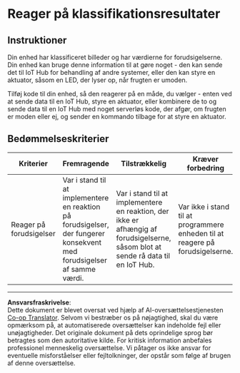 <!--
CO_OP_TRANSLATOR_METADATA:
{
  "original_hash": "022e21f8629b721424c1de25195fff67",
  "translation_date": "2025-08-27T20:45:49+00:00",
  "source_file": "4-manufacturing/lessons/2-check-fruit-from-device/assignment.md",
  "language_code": "da"
}
-->
# Reager på klassifikationsresultater

## Instruktioner

Din enhed har klassificeret billeder og har værdierne for forudsigelserne. Din enhed kan bruge denne information til at gøre noget - den kan sende det til IoT Hub for behandling af andre systemer, eller den kan styre en aktuator, såsom en LED, der lyser op, når frugten er umoden.

Tilføj kode til din enhed, så den reagerer på en måde, du vælger - enten ved at sende data til en IoT Hub, styre en aktuator, eller kombinere de to og sende data til en IoT Hub med noget serverløs kode, der afgør, om frugten er moden eller ej, og sender en kommando tilbage for at styre en aktuator.

## Bedømmelseskriterier

| Kriterier | Fremragende | Tilstrækkelig | Kræver forbedring |
| --------- | ----------- | ------------- | ----------------- |
| Reager på forudsigelser | Var i stand til at implementere en reaktion på forudsigelser, der fungerer konsekvent med forudsigelser af samme værdi. | Var i stand til at implementere en reaktion, der ikke er afhængig af forudsigelserne, såsom blot at sende rå data til en IoT Hub. | Var ikke i stand til at programmere enheden til at reagere på forudsigelserne. |

---

**Ansvarsfraskrivelse**:  
Dette dokument er blevet oversat ved hjælp af AI-oversættelsestjenesten [Co-op Translator](https://github.com/Azure/co-op-translator). Selvom vi bestræber os på nøjagtighed, skal du være opmærksom på, at automatiserede oversættelser kan indeholde fejl eller unøjagtigheder. Det originale dokument på dets oprindelige sprog bør betragtes som den autoritative kilde. For kritisk information anbefales professionel menneskelig oversættelse. Vi påtager os ikke ansvar for eventuelle misforståelser eller fejltolkninger, der opstår som følge af brugen af denne oversættelse.